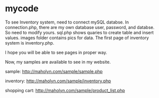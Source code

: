 # mycode

To see Inventory system, need to connect mySQL databse. In connection.php, there are my own database user, password, and databse. So need to modify yours. sql.php shows quaries to create table and insert values. images folder contains pics for data. The first page of inventory system is inventory.php.

I hope you will be able to see pages in proper way.

Now, my samples are available to see in my website.

sample: http://maholyn.com/sample/sample.php

inventory: http://maholyn.com/sample/inventory.php

shopping cart: http://maholyn.com/sample/product_list.php

